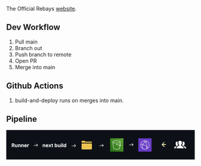The Official Rebays [website](https://nextjs.org).

## Dev Workflow

1. Pull main
2. Branch out
3. Push branch to remote
4. Open PR
5. Merge into main

## Github Actions

1. build-and-deploy runs on merges into main.

## Pipeline

![Alt text for the image](readme-assets/arch.png)